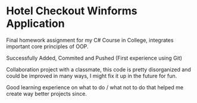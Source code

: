 # Hotel Checkout Winforms Application
Final homework assignment for my C# Course in College, integrates important core principles of OOP.

Successfully Added, Commited and Pushed (First experience using Git)

Collaboration project with a classmate, this code is pretty disorganized and could be improved in many ways, I might fix it up in the future for fun. 

Good learning experience on what to do / what not to do that helped me create way better projects since. 
